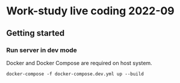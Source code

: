 # Work-study live coding 2022-09

## Getting started

### Run server in dev mode

Docker and Docker Compose are required on host system.

```
docker-compose -f docker-compose.dev.yml up --build
```
